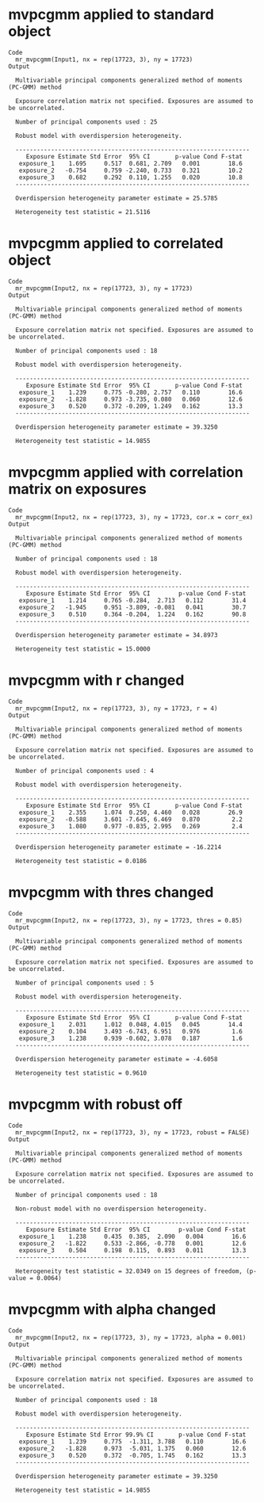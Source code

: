 # mvpcgmm applied to standard object

    Code
      mr_mvpcgmm(Input1, nx = rep(17723, 3), ny = 17723)
    Output
      
      Multivariable principal components generalized method of moments (PC-GMM) method
      
      Exposure correlation matrix not specified. Exposures are assumed to be uncorrelated.
      
      Number of principal components used : 25 
      
      Robust model with overdispersion heterogeneity.
      
      ------------------------------------------------------------------
         Exposure Estimate Std Error  95% CI       p-value Cond F-stat
       exposure_1    1.695     0.517  0.681, 2.709   0.001        18.6
       exposure_2   -0.754     0.759 -2.240, 0.733   0.321        10.2
       exposure_3    0.682     0.292  0.110, 1.255   0.020        10.8
      ------------------------------------------------------------------
      
      Overdispersion heterogeneity parameter estimate = 25.5785 
      
      Heterogeneity test statistic = 21.5116

# mvpcgmm applied to correlated object

    Code
      mr_mvpcgmm(Input2, nx = rep(17723, 3), ny = 17723)
    Output
      
      Multivariable principal components generalized method of moments (PC-GMM) method
      
      Exposure correlation matrix not specified. Exposures are assumed to be uncorrelated.
      
      Number of principal components used : 18 
      
      Robust model with overdispersion heterogeneity.
      
      ------------------------------------------------------------------
         Exposure Estimate Std Error  95% CI       p-value Cond F-stat
       exposure_1    1.239     0.775 -0.280, 2.757   0.110        16.6
       exposure_2   -1.828     0.973 -3.735, 0.080   0.060        12.6
       exposure_3    0.520     0.372 -0.209, 1.249   0.162        13.3
      ------------------------------------------------------------------
      
      Overdispersion heterogeneity parameter estimate = 39.3250 
      
      Heterogeneity test statistic = 14.9855

# mvpcgmm applied with correlation matrix on exposures

    Code
      mr_mvpcgmm(Input2, nx = rep(17723, 3), ny = 17723, cor.x = corr_ex)
    Output
      
      Multivariable principal components generalized method of moments (PC-GMM) method
      
      Number of principal components used : 18 
      
      Robust model with overdispersion heterogeneity.
      
      ------------------------------------------------------------------
         Exposure Estimate Std Error  95% CI        p-value Cond F-stat
       exposure_1    1.214     0.765 -0.284,  2.713   0.112        31.4
       exposure_2   -1.945     0.951 -3.809, -0.081   0.041        30.7
       exposure_3    0.510     0.364 -0.204,  1.224   0.162        90.8
      ------------------------------------------------------------------
      
      Overdispersion heterogeneity parameter estimate = 34.8973 
      
      Heterogeneity test statistic = 15.0000

# mvpcgmm with r changed

    Code
      mr_mvpcgmm(Input2, nx = rep(17723, 3), ny = 17723, r = 4)
    Output
      
      Multivariable principal components generalized method of moments (PC-GMM) method
      
      Exposure correlation matrix not specified. Exposures are assumed to be uncorrelated.
      
      Number of principal components used : 4 
      
      Robust model with overdispersion heterogeneity.
      
      ------------------------------------------------------------------
         Exposure Estimate Std Error  95% CI       p-value Cond F-stat
       exposure_1    2.355     1.074  0.250, 4.460   0.028        26.9
       exposure_2   -0.588     3.601 -7.645, 6.469   0.870         2.2
       exposure_3    1.080     0.977 -0.835, 2.995   0.269         2.4
      ------------------------------------------------------------------
      
      Overdispersion heterogeneity parameter estimate = -16.2214 
      
      Heterogeneity test statistic = 0.0186

# mvpcgmm with thres changed

    Code
      mr_mvpcgmm(Input2, nx = rep(17723, 3), ny = 17723, thres = 0.85)
    Output
      
      Multivariable principal components generalized method of moments (PC-GMM) method
      
      Exposure correlation matrix not specified. Exposures are assumed to be uncorrelated.
      
      Number of principal components used : 5 
      
      Robust model with overdispersion heterogeneity.
      
      ------------------------------------------------------------------
         Exposure Estimate Std Error  95% CI       p-value Cond F-stat
       exposure_1    2.031     1.012  0.048, 4.015   0.045        14.4
       exposure_2    0.104     3.493 -6.743, 6.951   0.976         1.6
       exposure_3    1.238     0.939 -0.602, 3.078   0.187         1.6
      ------------------------------------------------------------------
      
      Overdispersion heterogeneity parameter estimate = -4.6058 
      
      Heterogeneity test statistic = 0.9610

# mvpcgmm with robust off

    Code
      mr_mvpcgmm(Input2, nx = rep(17723, 3), ny = 17723, robust = FALSE)
    Output
      
      Multivariable principal components generalized method of moments (PC-GMM) method
      
      Exposure correlation matrix not specified. Exposures are assumed to be uncorrelated.
      
      Number of principal components used : 18 
      
      Non-robust model with no overdispersion heterogeneity.
      
      ------------------------------------------------------------------
         Exposure Estimate Std Error  95% CI        p-value Cond F-stat
       exposure_1    1.238     0.435  0.385,  2.090   0.004        16.6
       exposure_2   -1.822     0.533 -2.866, -0.778   0.001        12.6
       exposure_3    0.504     0.198  0.115,  0.893   0.011        13.3
      ------------------------------------------------------------------
      
      Heterogeneity test statistic = 32.0349 on 15 degrees of freedom, (p-value = 0.0064)

# mvpcgmm with alpha changed

    Code
      mr_mvpcgmm(Input2, nx = rep(17723, 3), ny = 17723, alpha = 0.001)
    Output
      
      Multivariable principal components generalized method of moments (PC-GMM) method
      
      Exposure correlation matrix not specified. Exposures are assumed to be uncorrelated.
      
      Number of principal components used : 18 
      
      Robust model with overdispersion heterogeneity.
      
      ------------------------------------------------------------------
         Exposure Estimate Std Error 99.9% CI       p-value Cond F-stat
       exposure_1    1.239     0.775  -1.311, 3.788   0.110        16.6
       exposure_2   -1.828     0.973  -5.031, 1.375   0.060        12.6
       exposure_3    0.520     0.372  -0.705, 1.745   0.162        13.3
      ------------------------------------------------------------------
      
      Overdispersion heterogeneity parameter estimate = 39.3250 
      
      Heterogeneity test statistic = 14.9855

